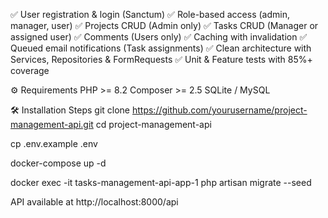 ✅ User registration & login (Sanctum)
✅ Role-based access (admin, manager, user)
✅ Projects CRUD (Admin only)
✅ Tasks CRUD (Manager or assigned user)
✅ Comments (Users only)
✅ Caching with invalidation
✅ Queued email notifications (Task assignments)
✅ Clean architecture with Services, Repositories & FormRequests
✅ Unit & Feature tests with 85%+ coverage


⚙️ Requirements
PHP >= 8.2
Composer >= 2.5
SQLite / MySQL

🛠️ Installation Steps
git clone https://github.com/yourusername/project-management-api.git
cd project-management-api

cp .env.example .env

docker-compose up -d

docker exec -it tasks-management-api-app-1 php artisan migrate --seed

API available at http://localhost:8000/api
